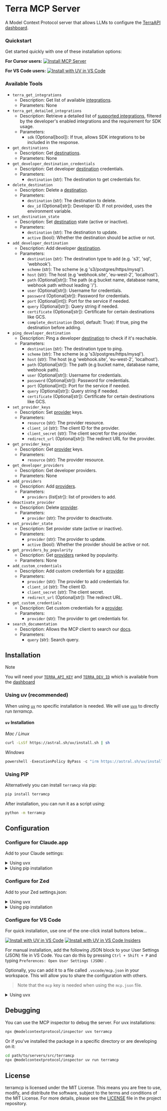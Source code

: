 # Terra MCP Server

A Model Context Protocol server that allows LLMs to configure the [TerraAPI dashboard](https://dashboard.tryterra.co/).

### Quickstart

Get started quickly with one of these installation options:

**For Cursor users:**
[![Install MCP Server](https://cursor.com/deeplink/mcp-install-dark.svg)](https://cursor.com/install-mcp?name=terramcp&config=eyJjb21tYW5kIjoidXZ4IHRlcnJhbWNwIiwiZW52Ijp7IlRFUlJBX0FQSV9LRVkiOiJ5b3VyX2FwaV9rZXlfaGVyZSIsIlRFUlJBX0RFVl9JRCI6InlvdXItZGV2LWlkLWhlcmUifX0%3D)

**For VS Code users:**
[![Install with UV in VS Code](https://img.shields.io/badge/VS_Code-UV-0098FF?style=flat-square&logo=visualstudiocode&logoColor=white)](https://insiders.vscode.dev/redirect/mcp/install?name=terramcp&config=%7B%22command%22:%22uvx%22,%22args%22:%5B%22terramcp%22%5D%7D)


### Available Tools

* `terra_get_integrations`
  * Description: Get list of available [integrations](https://docs.tryterra.co/reference/health-and-fitness-api/core-concepts#source-provider-integration).
  * Parameters: None
* `terra_get_detailed_integrations`
  * Description: Retrieve a detailed list of [supported integrations](https://docs.tryterra.co/reference/health-and-fitness-api/supported-integrations), filtered by the developer's enabled integrations and the requirement for SDK usage.
  * Parameters:
    * `sdk` (Optional[bool]): If true, allows SDK integrations to be included in the response.
* `get_destinations`
  * Description: Get [destinations](https://docs.tryterra.co/reference/health-and-fitness-api/core-concepts#destinations).
  * Parameters: None
* `get_developer_destination_credentials`
  * Description: Get developer [destination](https://docs.tryterra.co/reference/health-and-fitness-api/core-concepts#destinations) credentials.
  * Parameters:
    * `destination` (str): The destination to get credentials for.
* `delete_destination`
  * Description: Delete a [destination](https://docs.tryterra.co/reference/health-and-fitness-api/core-concepts#destinations).
  * Parameters:
    * `destination` (str): The destination to delete.
    * `dev_id` (Optional[str]): Developer ID. If not provided, uses the environment variable.
* `set_destination_state`
  * Description: Set [destination](https://docs.tryterra.co/reference/health-and-fitness-api/core-concepts#destinations) state (active or inactive).
  * Parameters:
    * `destination` (str): The destination to update.
    * `active` (bool): Whether the destination should be active or not.
* `add_developer_destination`
  * Description: Add developer [destination](https://docs.tryterra.co/reference/health-and-fitness-api/core-concepts#destinations).
  * Parameters:
    * `destination` (str): The destination type to add (e.g. 's3', 'sql', 'webhook').
    * `scheme` (str): The scheme (e.g 's3/postgres/https/mysql').
    * `host` (str): The host (e.g 'webhook.site', 'eu-west-2', 'localhost').
    * `path` (Optional[str]): The path (e.g bucket name, database name, webhook path without leading '/').
    * `user` (Optional[str]): Username for credentials.
    * `password` (Optional[str]): Password for credentials.
    * `port` (Optional[int]): Port for the service if needed.
    * `query` (Optional[str]): Query string if needed.
    * `certificate` (Optional[str]): Certificate for certain destinations like GCS.
    * `complete_destination` (bool, default: True): If true, ping the destination before adding.
* `ping_developer_destination`
  * Description: Ping a developer [destination](https://docs.tryterra.co/reference/health-and-fitness-api/core-concepts#destinations) to check if it's reachable.
  * Parameters:
    * `destination` (str): The destination type to ping.
    * `scheme` (str): The scheme (e.g 's3/postgres/https/mysql').
    * `host` (str): The host (e.g 'webhook.site', 'eu-west-2', 'localhost').
    * `path` (Optional[str]): The path (e.g bucket name, database name, webhook path).
    * `user` (Optional[str]): Username for credentials.
    * `password` (Optional[str]): Password for credentials.
    * `port` (Optional[int]): Port for the service if needed.
    * `query` (Optional[str]): Query string if needed.
    * `certificate` (Optional[str]): Certificate for certain destinations like GCS.
* `set_provider_keys`
  * Description: Set [provider](https://docs.tryterra.co/reference/health-and-fitness-api/core-concepts#source-provider-integration) keys.
  * Parameters:
    * `resource` (str): The provider resource.
    * `client_id` (str): The client ID for the provider.
    * `client_secret` (str): The client secret for the provider.
    * `redirect_url` (Optional[str]): The redirect URL for the provider.
* `get_provider_keys`
  * Description: Get [provider](https://docs.tryterra.co/reference/health-and-fitness-api/core-concepts#source-provider-integration) keys.
  * Parameters:
    * `resource` (str): The provider resource.
* `get_developer_providers`
  * Description: Get developer providers.
  * Parameters: None
* `add_providers`
  * Description: Add [providers](https://docs.tryterra.co/reference/health-and-fitness-api/core-concepts#source-provider-integration).
  * Parameters:
    * `providers` (list[str]): list of providers to add.
* `deactivate_provider`
  * Description: Delete [provider](https://docs.tryterra.co/reference/health-and-fitness-api/core-concepts#source-provider-integration).
  * Parameters:
    * `provider` (str): The provider to deactivate.
* `set_provider_state`
  * Description: Set provider state (active or inactive).
  * Parameters:
    * `provider` (str): The provider to update.
    * `active` (bool): Whether the provider should be active or not.
* `get_providers_by_popularity`
  * Description: Get [providers](https://docs.tryterra.co/reference/health-and-fitness-api/core-concepts#source-provider-integration) ranked by popularity.
  * Parameters: None
* `add_custom_credentials`
  * Description: Add custom credentials for a [provider](https://docs.tryterra.co/reference/health-and-fitness-api/core-concepts#source-provider-integration).
  * Parameters:
    * `provider` (str): The provider to add credentials for.
    * `client_id` (str): The client ID.
    * `client_secret` (str): The client secret.
    * `redirect_url` (Optional[str]): The redirect URL.
* `get_custom_credentials`
  * Description: Get custom credentials for a [provider](https://docs.tryterra.co/reference/health-and-fitness-api/core-concepts#source-provider-integration).
  * Parameters:
    * `provider` (str): The provider to get credentials for.
* `search_documentation`
  * Description: Allows the MCP client to search our [docs](https://docs.tryterra.co/).
  * Parameters:
    * `query` (str): Search query.

## Installation

> [!NOTE]
> You will need your [`TERRA_API_KEY`](https://docs.tryterra.co/reference/health-and-fitness-api/core-concepts#api-key) and [`TERRA_DEV_ID`](https://docs.tryterra.co/reference/health-and-fitness-api/core-concepts#developer-id-dev-id) which is available from the [dashboard](https://dashboard.tryterra.co/)

### Using uv (recommended)

When using [`uv`](https://docs.astral.sh/uv/) no specific installation is needed. We will
use [`uvx`](https://docs.astral.sh/uv/guides/tools/) to directly run *terramcp*.

#### `uv` Installation

*Mac / Linux*

```bash
curl -LsSf https://astral.sh/uv/install.sh | sh
```

*Windows*

```powershell
powershell -ExecutionPolicy ByPass -c "irm https://astral.sh/uv/install.ps1 | iex"
```

### Using PIP

Alternatively you can install `terramcp` via pip:

```bash
pip install terramcp
```

After installation, you can run it as a script using:

```bash
python -m terramcp
```

## Configuration

### Configure for Claude.app

Add to your Claude settings:

<details>
<summary>Using uvx</summary>

```json
{
  "mcpServers": {
    "terramcp": {
      "command": "uvx",
      "args": ["terramcp"],
      "env": {
        "TERRA_API_KEY": "your_api_key_here",
        "TERRA_DEV_ID": "your-dev-id-here"
      }
    }
  }
}
```

</details>

<details>
<summary>Using pip installation</summary>

```json
{
  "mcpServers": {
    "terramcp": {
      "command": "python",
      "args": ["-m", "terramcp"],
      "env": {
        "TERRA_API_KEY": "your_api_key_here",
        "TERRA_DEV_ID": "your-dev-id-here"
      }
    }
  }
}
```

</details>

### Configure for Zed

Add to your Zed settings.json:

<details>
<summary>Using uvx</summary>

```json
"context_servers": [
  "terramcp": {
    "command": "uvx",
    "args": ["terramcp"],
    "env": {
        "TERRA_API_KEY": "your_api_key_here",
        "TERRA_DEV_ID": "your-dev-id-here"
    }
  }
],
```

</details>

<details>
<summary>Using pip installation</summary>

```json
"context_servers": {
  "terramcp": {
    "command": "python",
    "args": ["-m", "terramcp"],
    "env": {
        "TERRA_API_KEY": "your_api_key_here",
        "TERRA_DEV_ID": "your-dev-id-here"
    }
  }
},
```

</details>

### Configure for VS Code

For quick installation, use one of the one-click install buttons below...

[![Install with UV in VS Code](https://img.shields.io/badge/VS_Code-UV-0098FF?style=flat-square&logo=visualstudiocode&logoColor=white)](https://insiders.vscode.dev/redirect/mcp/install?name=terramcp&config=%7B%22command%22:%22uvx%22,%22args%22:%5B%22terramcp%22%5D%7D) [![Install with UV in VS Code Insiders](https://img.shields.io/badge/VS_Code_Insiders-UV-24bfa5?style=flat-square&logo=visualstudiocode&logoColor=white)](https://insiders.vscode.dev/redirect/mcp/install?name=terramcp&config=%7B%22command%22:%22uvx%22,%22args%22:%5B%22terramcp%22%5D%7D&quality=insiders)


For manual installation, add the following JSON block to your User Settings (JSON) file in VS Code. You can do this by pressing `Ctrl + Shift + P` and typing `Preferences: Open User Settings (JSON)` .

Optionally, you can add it to a file called `.vscode/mcp.json` in your workspace. This will allow you to share the configuration with others.

> Note that the `mcp` key is needed when using the `mcp.json` file.

<details>
<summary>Using uvx</summary>

```json
{
  "mcp": {
    "servers": {
      "terramcp": {
        "command": "uvx",
        "args": ["terramcp"],
        "env": {
            "TERRA_API_KEY": "your_api_key_here",
            "TERRA_DEV_ID": "your-dev-id-here"
        }
      }
    }
  }
}
```

</details>

## Debugging

You can use the MCP inspector to debug the server. For uvx installations:

```bash
npx @modelcontextprotocol/inspector uvx terramcp
```

Or if you've installed the package in a specific directory or are developing on it:

```bash
cd path/to/servers/src/terramcp
npx @modelcontextprotocol/inspector uv run terramcp
```

## License

terramcp is licensed under the MIT License. This means you are free to use, modify, and distribute the software, subject to the terms and conditions of the MIT License. For more details, please see the [LICENSE](https://github.com/tryterra/terramcp/blob/master/LICENSE) file in the project repository.
